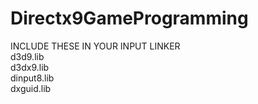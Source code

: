 # Directx9GameProgramming
INCLUDE THESE IN YOUR INPUT LINKER  
d3d9.lib  
d3dx9.lib  
dinput8.lib  
dxguid.lib  
 
